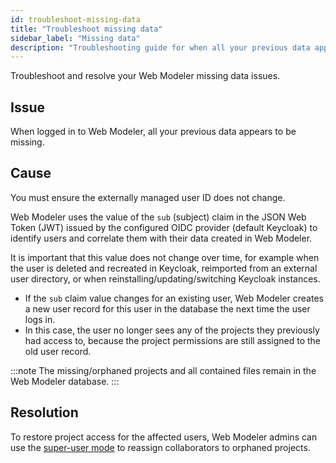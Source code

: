 ```yaml
---
id: troubleshoot-missing-data
title: "Troubleshoot missing data"
sidebar_label: "Missing data"
description: "Troubleshooting guide for when all your previous data appears to be missing after logging in to Web Modeler."
---
```


Troubleshoot and resolve your Web Modeler missing data issues.

## Issue

When logged in to Web Modeler, all your previous data appears to be missing.

## Cause

You must ensure the externally managed user ID does not change.

Web Modeler uses the value of the `sub` (subject) claim in the JSON Web Token (JWT) issued by the configured OIDC provider (default Keycloak) to identify users and correlate them with their data created in Web Modeler.

It is important that this value does not change over time, for example when the user is deleted and recreated in Keycloak, reimported from an external user directory, or when reinstalling/updating/switching Keycloak instances.

- If the `sub` claim value changes for an existing user, Web Modeler creates a new user record for this user in the database the next time the user logs in.
- In this case, the user no longer sees any of the projects they previously had access to, because the project permissions are still assigned to the old user record.

:::note
The missing/orphaned projects and all contained files remain in the Web Modeler database.
:::

## Resolution

To restore project access for the affected users, Web Modeler admins can use the [super-user mode](../../../../../components/modeler/web-modeler/collaboration/collaboration.md#super-user-mode) to reassign collaborators to orphaned projects.
